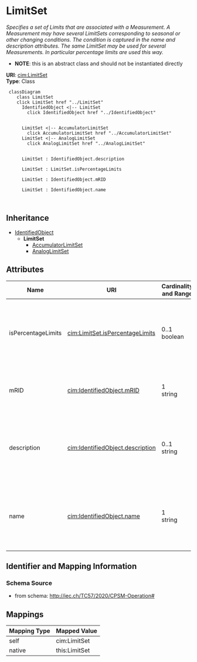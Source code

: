 # LimitSet


_Specifies a set of Limits that are associated with a Measurement. A Measurement may have several LimitSets corresponding to seasonal or other changing conditions. The condition is captured in the name and description attributes. The same LimitSet may be used for several Measurements. In particular percentage limits are used this way._




* __NOTE__: this is an abstract class and should not be instantiated directly


**URI**: [cim:LimitSet](http://iec.ch/TC57/CIM100#LimitSet)<br />
**Type**: Class




```mermaid
 classDiagram
    class LimitSet
    click LimitSet href "../LimitSet"
      IdentifiedObject <|-- LimitSet
        click IdentifiedObject href "../IdentifiedObject"
      

      LimitSet <|-- AccumulatorLimitSet
        click AccumulatorLimitSet href "../AccumulatorLimitSet"
      LimitSet <|-- AnalogLimitSet
        click AnalogLimitSet href "../AnalogLimitSet"
      
      
      LimitSet : IdentifiedObject.description
        
      LimitSet : LimitSet.isPercentageLimits
        
      LimitSet : IdentifiedObject.mRID
        
      LimitSet : IdentifiedObject.name
        
      
```





## Inheritance
* [IdentifiedObject](IdentifiedObject.md)
    * **LimitSet**
        * [AccumulatorLimitSet](AccumulatorLimitSet.md)
        * [AnalogLimitSet](AnalogLimitSet.md)



## Attributes


| Name | URI | Cardinality and Range | Description | Inheritance |
| ---  | --- | --- | --- | --- |
| isPercentageLimits | [cim:LimitSet.isPercentageLimits](http://iec.ch/TC57/CIM100#LimitSet.isPercentageLimits) | 0..1 <br />  boolean  | Tells if the limit values are in percentage of normalValue or the specified U... | direct |
| mRID | [cim:IdentifiedObject.mRID](http://iec.ch/TC57/CIM100#IdentifiedObject.mRID) | 1 <br />  string  | Master resource identifier issued by a model authority | [IdentifiedObject](IdentifiedObject.md) |
| description | [cim:IdentifiedObject.description](http://iec.ch/TC57/CIM100#IdentifiedObject.description) | 0..1 <br />  string  | The description is a free human readable text describing or naming the object | [IdentifiedObject](IdentifiedObject.md) |
| name | [cim:IdentifiedObject.name](http://iec.ch/TC57/CIM100#IdentifiedObject.name) | 1 <br />  string  | The name is any free human readable and possibly non unique text naming the o... | [IdentifiedObject](IdentifiedObject.md) |









## Identifier and Mapping Information







### Schema Source


* from schema: http://iec.ch/TC57/2020/CPSM-Operation#





## Mappings

| Mapping Type | Mapped Value |
| ---  | ---  |
| self | cim:LimitSet |
| native | this:LimitSet |





